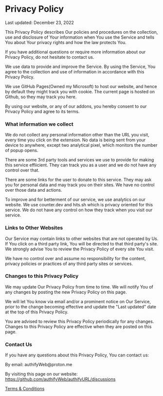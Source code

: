 <h1>Privacy Policy</h1>
<p>Last updated: December 23, 2022</p>

<p>This Privacy Policy describes Our policies and procedures on the collection, use and disclosure of Your information when You use the Service and tells You about Your privacy rights and how the law protects You.</p>
<p>If you have additional questions or require more information about our Privacy Policy, do not hesitate to contact us.</p>
<p>We use data to provide and improve the Service. By using the Service, You agree to the collection and use of information in accordance with this Privacy Policy. </p>

We use GitHub Pages(Owned my Microsoft) to host our website, and hence by default they might track you with cookie. The current page is hosted on Github, so they may track you here.

<p>By using our website, or any of our addons, you hereby consent to our Privacy Policy and agree to its terms.</p>

<h3>What information we collect</h3>
<p>We do not collect any personal information other than the URL you visit, every time you click on the extension. No data is being sent from your device to anywhere, except two analytical pixel, which monitors the number of popup opens.<p>
<p>There are some 3rd party tools and services we use to provide for making this service effiicient. They can track you as a user and we do not have any control over that.</p>
<p> There are some links for the user to donate to this service. They may ask you for personal data and may track you on their sites. We have no control over those data and actions.</p>
<p>To improve and for betterment of our service, we use analytics on our website. We use counter.dev and hits.sh which is privacy oriented for this service. We do not have any control on how they track when you visit our service.</p>

<h3>Links to Other Websites</h3>
<p>Our Service may contain links to other websites that are not operated by Us. If You click on a third party link, You will be directed to that third party's site. We strongly advise You to review the Privacy Policy of every site You visit.</p>
<p>We have no control over and assume no responsibility for the content, privacy policies or practices of any third party sites or services.</p>

<h3>Changes to this Privacy Policy</h3>
<p>We may update Our Privacy Policy from time to time. We will notify You of any changes by posting the new Privacy Policy on this page.</p>
<p>We will let You know via email and/or a prominent notice on Our Service, prior to the change becoming effective and update the "Last updated" date at the top of this Privacy Policy.</p>
<p>You are advised to review this Privacy Policy periodically for any changes. Changes to this Privacy Policy are effective when they are posted on this page.</p>

<h3>Contact Us</h3>
<p>If you have any questions about this Privacy Policy, You can contact us:</p>


<p>By email: authifyWeb@proton.me</p>

<p>By visiting this page on our website: <a href="https://github.com/authifyWeb/authifyURL/discussions" target="_blank" rel="external nofollow noopener">https://github.com/authifyWeb/authifyURL/discussions</a></p>

<a href="[https://github.com/authifyWeb/authifyNow/blob/main/documentation/terms.md](https://github.com/authifyWeb/authifyNow/blob/main/documentation/Terms.md)" target="_blank">Terms & Conditions</a>
 
